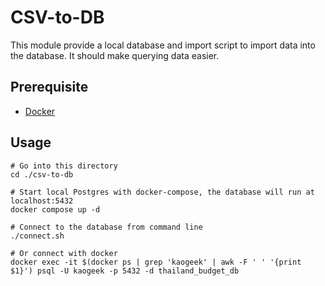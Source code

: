 # CSV-to-DB

This module provide a local database and import script to import data into the database.
It should make querying data easier.

## Prerequisite
- [Docker](https://www.docker.com/)

## Usage
```
# Go into this directory
cd ./csv-to-db

# Start local Postgres with docker-compose, the database will run at localhost:5432
docker compose up -d

# Connect to the database from command line
./connect.sh

# Or connect with docker
docker exec -it $(docker ps | grep 'kaogeek' | awk -F ' ' '{print $1}') psql -U kaogeek -p 5432 -d thailand_budget_db
```
